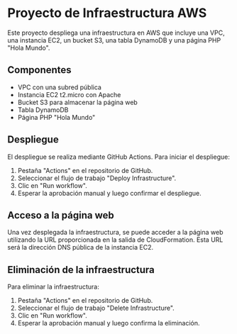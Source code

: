 # Proyecto de Infraestructura AWS

Este proyecto despliega una infraestructura en AWS que incluye una VPC, una instancia EC2, un bucket S3, una tabla DynamoDB y una página PHP "Hola Mundo".

## Componentes

- VPC con una subred pública
- Instancia EC2 t2.micro con Apache
- Bucket S3 para almacenar la página web
- Tabla DynamoDB
- Página PHP "Hola Mundo"

## Despliegue

El despliegue se realiza mediante GitHub Actions. Para iniciar el despliegue:

1. Pestaña "Actions" en el repositorio de GitHub.
2. Seleccionar el flujo de trabajo "Deploy Infrastructure".
3. Clic en "Run workflow".
4. Esperar la aprobación manual y luego confirmar el despliegue.

## Acceso a la página web

Una vez desplegada la infraestructura, se puede acceder a la página web utilizando la URL proporcionada en la salida de CloudFormation. Esta URL será la dirección DNS pública de la instancia EC2.

## Eliminación de la infraestructura

Para eliminar la infraestructura:

1. Pestaña "Actions" en el repositorio de GitHub.
2. Seleccionar el flujo de trabajo "Delete Infrastructure".
3. Clic en "Run workflow".
4. Esperar la aprobación manual y luego confirma la eliminación.
